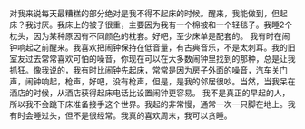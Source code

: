对我来说每天最糟糕的部分绝对是我不得不起床的时候。醒来，我能做到，但起床？我讨厌。我床上的被子很重，主要因为我有一个棉被和一个轻毯子。我睡2个枕头，因为某种原因有不同颜色的枕套。好吧，至少床单是配套的。
我有时在闹钟响起之前醒来。我喜欢把闹钟保持在低音量，有古典音乐，不是太刺耳。我的旧室友过去常常喜欢可怕的噪音，你现在可以在大多数闹钟里找到的那种，总是让我抓狂。像我说的，我有时比闹钟先起床，常常是因为房子外面的噪音，汽车关门声，闹钟响起，枪声，好吧，没有枪声，但是，是我的邻居很吵。当然，当我呆在酒店的时候，从酒店获得起床电话比设置闹钟更容易。
我不是真正的早起的人，所以我不会跳下床准备接手这个世界。我起的非常慢，通常一次一只脚在地上。我有时会睡过头，但不是很经常。我真的喜欢周末，我可以贪睡。